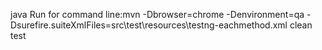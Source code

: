 java
Run for command line:mvn -Dbrowser=chrome -Denvironment=qa
-Dsurefire.suiteXmlFiles=src\test\resources\testng-eachmethod.xml clean test
 
